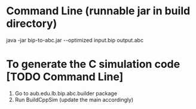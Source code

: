 # Command Line (runnable jar in build directory)
java -jar bip-to-abc.jar --optimized input.bip output.abc

# To generate the C simulation code [TODO Command Line]
1. Go to aub.edu.lb.bip.abc.builder package
2. Run BuildCppSim (update the main accordingly)

